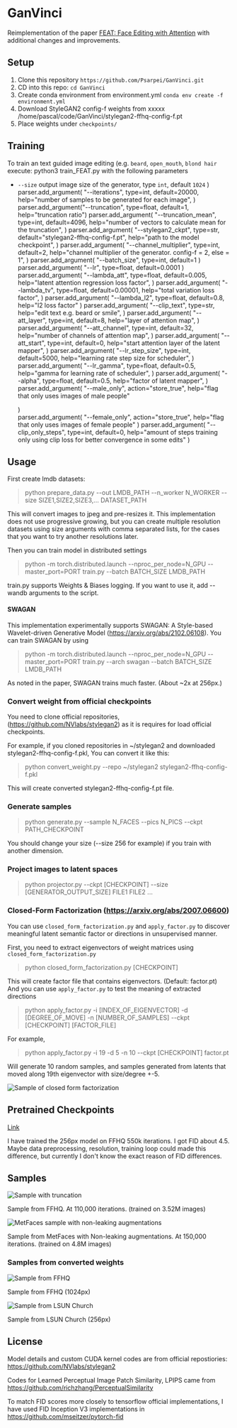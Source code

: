 # GanVinci

Reimplementation of the paper [FEAT: Face Editing with Attention](https://arxiv.org/abs/2202.02713) with additional changes and improvements.

## Setup
1. Clone this repository ```https://github.com/Psarpei/GanVinci.git```
2. CD into this repo: ```cd GanVinci```
3. Create conda environment from environment.yml ```conda env create -f environment.yml```
4. Download StyleGAN2 config-f weights from xxxxx /home/pascal/code/GanVinci/stylegan2-ffhq-config-f.pt 
5. Place weights under ```checkpoints/```

## Training
To train an text guided image editing (e.g. ```beard```, ```open_mouth```, ```blond hair``` execute:
    python3 train_FEAT.py
with the following parameters

* ```--size``` output image size of the generator, type ```int```, default ```1024```
    )
    parser.add_argument(
        "--iterations",
        type=int,
        default=20000,
        help="number of samples to be generated for each image",
    )
    parser.add_argument("--truncation", type=float, default=1, help="truncation ratio")
    parser.add_argument(
        "--truncation_mean",
        type=int,
        default=4096,
        help="number of vectors to calculate mean for the truncation",
    )
    parser.add_argument(
        "--stylegan2_ckpt",
        type=str,
        default="stylegan2-ffhq-config-f.pt",
        help="path to the model checkpoint",
    )
    parser.add_argument(
        "--channel_multiplier",
        type=int,
        default=2,
        help="channel multiplier of the generator. config-f = 2, else = 1",
    )
    parser.add_argument(
        "--batch_size",
        type=int,
        default=1
    )
    parser.add_argument(
        "--lr",
        type=float,
        default=0.0001
    )
    parser.add_argument(
        "--lambda_att",
        type=float,
        default=0.005,
        help="latent attention regression loss factor",
    )
    parser.add_argument(
        "--lambda_tv",
        type=float,
        default=0.00001,
        help="total variation loss factor",
    )
    parser.add_argument(
        "--lambda_l2",
        type=float,
        default=0.8,
        help="l2 loss factor"
    )
    parser.add_argument(
        "--clip_text",
        type=str,
        help="edit text e.g. beard or smile",
    )
    parser.add_argument(
        "--att_layer",
        type=int,
        default=8,
        help="layer of attention map",
    )
    parser.add_argument(
        "--att_channel",
        type=int,
        default=32,
        help="number of channels of attention map",
    )
    parser.add_argument(
        "--att_start",
        type=int,
        default=0,
        help="start attention layer of the latent mapper",
    )
    parser.add_argument(
        "--lr_step_size",
        type=int,
        default=5000,
        help="learning rate step size for scheduler",
    )
    parser.add_argument(
        "--lr_gamma",
        type=float,
        default=0.5,
        help="gamma for learning rate of scheduler",
    )
    parser.add_argument(
        "--alpha",
        type=float,
        default=0.5,
        help="factor of latent mapper",
    )
    parser.add_argument(
        "--male_only",
        action="store_true",
        help="flag that only uses images of male people"

    )  
    parser.add_argument(
        "--female_only",
        action="store_true",
        help="flag that only uses images of female people"
    )
    parser.add_argument(
        "--clip_only_steps",
        type=int,
        default=0,
        help="amount of steps training only using clip loss for better convergence in some edits"
    )

## Usage

First create lmdb datasets:

> python prepare_data.py --out LMDB_PATH --n_worker N_WORKER --size SIZE1,SIZE2,SIZE3,... DATASET_PATH

This will convert images to jpeg and pre-resizes it. This implementation does not use progressive growing, but you can create multiple resolution datasets using size arguments with comma separated lists, for the cases that you want to try another resolutions later.

Then you can train model in distributed settings

> python -m torch.distributed.launch --nproc_per_node=N_GPU --master_port=PORT train.py --batch BATCH_SIZE LMDB_PATH

train.py supports Weights & Biases logging. If you want to use it, add --wandb arguments to the script.

#### SWAGAN

This implementation experimentally supports SWAGAN: A Style-based Wavelet-driven Generative Model (https://arxiv.org/abs/2102.06108). You can train SWAGAN by using

> python -m torch.distributed.launch --nproc_per_node=N_GPU --master_port=PORT train.py --arch swagan --batch BATCH_SIZE LMDB_PATH

As noted in the paper, SWAGAN trains much faster. (About ~2x at 256px.)

### Convert weight from official checkpoints

You need to clone official repositories, (https://github.com/NVlabs/stylegan2) as it is requires for load official checkpoints.

For example, if you cloned repositories in ~/stylegan2 and downloaded stylegan2-ffhq-config-f.pkl, You can convert it like this:

> python convert_weight.py --repo ~/stylegan2 stylegan2-ffhq-config-f.pkl

This will create converted stylegan2-ffhq-config-f.pt file.

### Generate samples

> python generate.py --sample N_FACES --pics N_PICS --ckpt PATH_CHECKPOINT

You should change your size (--size 256 for example) if you train with another dimension.

### Project images to latent spaces

> python projector.py --ckpt [CHECKPOINT] --size [GENERATOR_OUTPUT_SIZE] FILE1 FILE2 ...

### Closed-Form Factorization (https://arxiv.org/abs/2007.06600)

You can use `closed_form_factorization.py` and `apply_factor.py` to discover meaningful latent semantic factor or directions in unsupervised manner.

First, you need to extract eigenvectors of weight matrices using `closed_form_factorization.py`

> python closed_form_factorization.py [CHECKPOINT]

This will create factor file that contains eigenvectors. (Default: factor.pt) And you can use `apply_factor.py` to test the meaning of extracted directions

> python apply_factor.py -i [INDEX_OF_EIGENVECTOR] -d [DEGREE_OF_MOVE] -n [NUMBER_OF_SAMPLES] --ckpt [CHECKPOINT] [FACTOR_FILE]

For example,

> python apply_factor.py -i 19 -d 5 -n 10 --ckpt [CHECKPOINT] factor.pt

Will generate 10 random samples, and samples generated from latents that moved along 19th eigenvector with size/degree +-5.

![Sample of closed form factorization](factor_index-13_degree-5.0.png)

## Pretrained Checkpoints

[Link](https://drive.google.com/open?id=1PQutd-JboOCOZqmd95XWxWrO8gGEvRcO)

I have trained the 256px model on FFHQ 550k iterations. I got FID about 4.5. Maybe data preprocessing, resolution, training loop could made this difference, but currently I don't know the exact reason of FID differences.

## Samples

![Sample with truncation](doc/sample.png)

Sample from FFHQ. At 110,000 iterations. (trained on 3.52M images)

![MetFaces sample with non-leaking augmentations](doc/sample-metfaces.png)

Sample from MetFaces with Non-leaking augmentations. At 150,000 iterations. (trained on 4.8M images)

### Samples from converted weights

![Sample from FFHQ](doc/stylegan2-ffhq-config-f.png)

Sample from FFHQ (1024px)

![Sample from LSUN Church](doc/stylegan2-church-config-f.png)

Sample from LSUN Church (256px)

## License

Model details and custom CUDA kernel codes are from official repostiories: https://github.com/NVlabs/stylegan2

Codes for Learned Perceptual Image Patch Similarity, LPIPS came from https://github.com/richzhang/PerceptualSimilarity

To match FID scores more closely to tensorflow official implementations, I have used FID Inception V3 implementations in https://github.com/mseitzer/pytorch-fid
